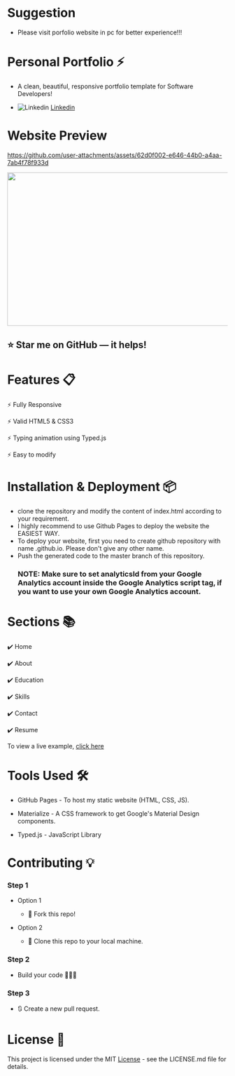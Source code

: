 # Suggestion
 * Please visit porfolio website in pc for better experience!!!
# Personal Portfolio ⚡️
 * A clean, beautiful, responsive portfolio template for Software Developers!

 * ![Linkedin](https://i.sstatic.net/gVE0j.png)  [Linkedin](https://www.linkedin.com/in/divy-g-1506bb258?utm_source=share&utm_campaign=share_via&utm_content=profile&utm_medium=android_app/)


# Website Preview

https://github.com/user-attachments/assets/62d0f002-e646-44b0-a4aa-7ab4f78f933d

<img src="https://github.com/user-attachments/assets/7646f4b5-2858-4587-b45a-f78a622d3c76" width="600" height="350" />


## ⭐ Star me on GitHub — it helps!

# Features 📋

⚡️ Fully Responsive

⚡️ Valid HTML5 & CSS3

⚡️ Typing animation using Typed.js

⚡️ Easy to modify

# Installation & Deployment 📦

* clone the repository and modify the content of index.html according to your requirement.
* I highly recommend to use Github Pages to deploy the website the EASIEST WAY.
* To deploy your website, first you need to create github repository with name <your-github-username>.github.io. Please don't give any other name.
* Push the generated code to the master branch of this repository.
  ### NOTE: Make sure to set analyticsId from your Google Analytics account inside the Google Analytics script tag, if you want to use your own Google Analytics account.

# Sections 📚

✔️ Home

✔️ About 

✔️ Education

✔️ Skills

✔️ Contact 

✔️ Resume

To view a live example, [click here](https://divy-gupta.github.io/My_portfolio/)

# Tools Used 🛠️

* GitHub Pages - To host my static website (HTML, CSS, JS).

*  Materialize - A CSS framework to get Google's Material Design components.

* Typed.js - JavaScript Library

# Contributing 💡
### Step 1
   * Option 1

     - 🍴 Fork this repo!
   * Option 2

     - 👯 Clone this repo to your local machine.
### Step 2
   * Build your code 🔨🔨🔨
### Step 3
   * 🔃 Create a new pull request.
# License 📄
This project is licensed under the MIT [License](https://github.com/DIVY-GUPTA/My_portfolio/blob/main/LICENSE) - see the LICENSE.md file for details.
